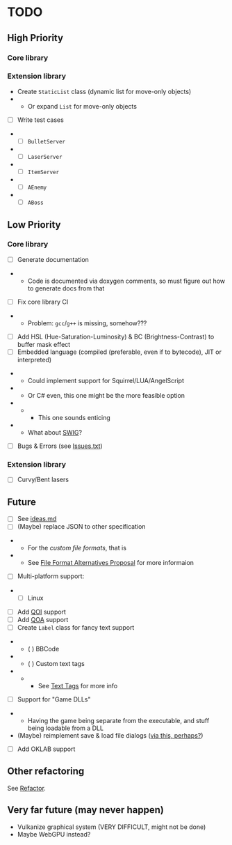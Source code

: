 # TODO

## High Priority

### Core library

### Extension library

- Create `StaticList` class (dynamic list for move-only objects)
- - Or expand `List` for move-only objects
- [ ] Write test cases
- - [ ] `BulletServer`
- - [ ] `LaserServer`
- - [ ] `ItemServer`
- - [ ] `AEnemy`
- - [ ] `ABoss`

## Low Priority

### Core library

- [ ] Generate documentation
- - Code is documented via doxygen comments, so must figure out how to generate docs from that
- [ ] Fix core library CI
- - Problem: `gcc`/`g++` is missing, somehow???
- [ ] Add HSL (Hue-Saturation-Luminosity) & BC (Brightness-Contrast) to buffer mask effect
- [ ] Embedded language (compiled (preferable, even if to bytecode), JIT or interpreted)
- - Could implement support for Squirrel/LUA/AngelScript
- - Or C# even, this one might be the more feasible option
- - - This one sounds enticing
- - What about [SWIG](https://www.swig.org/)?
- [ ] Bugs & Errors (see [Issues.txt](../../Issues.txt))

### Extension library

- [ ] Curvy/Bent lasers

## Future

- [ ] See [ideas.md](ideas.md)
- [ ] (Maybe) replace JSON to other specification
- - For the *custom file formats*, that is
- - See [File Format Alternatives Proposal](../../docs/changes/AltFormats.md) for more informaion
- [ ] Multi-platform support:
- - [ ] Linux
- [ ] Add [QOI](https://github.com/phoboslab/qoi/blob/master/qoi.h) support
- [ ] Add [QOA](https://github.com/phoboslab/qoa/blob/master/qoa.h) support
- [ ] Create `Label` class for fancy text support
- - ( ) BBCode
- - ( ) Custom text tags
- - - See [Text Tags](../specifications/text-tags.md) for more info
- [ ] Support for "Game DLLs"
- - Having the game being separate from the executable, and stuff being loadable from a DLL
- (Maybe) reimplement save & load file dialogs ([via this, perhaps?](https://github.com/btzy/nativefiledialog-extended))
- [ ] Add OKLAB support

## Other refactoring

See [Refactor](Refactor.md).

## Very far future (may never happen)

- Vulkanize graphical system (VERY DIFFICULT, might not be done)
- Maybe WebGPU instead?
